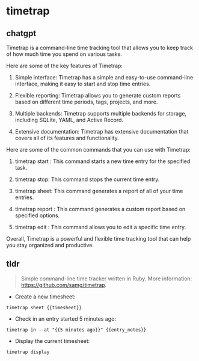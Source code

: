 # timetrap 
## chatgpt 
Timetrap is a command-line time tracking tool that allows you to keep track of how much time you spend on various tasks.

Here are some of the key features of Timetrap:

1. Simple interface: Timetrap has a simple and easy-to-use command-line interface, making it easy to start and stop time entries.

2. Flexible reporting: Timetrap allows you to generate custom reports based on different time periods, tags, projects, and more.

3. Multiple backends: Timetrap supports multiple backends for storage, including SQLite, YAML, and Active Record.

4. Extensive documentation: Timetrap has extensive documentation that covers all of its features and functionality.

Here are some of the common commands that you can use with Timetrap:

1. timetrap start <task name>: This command starts a new time entry for the specified task.

2. timetrap stop: This command stops the current time entry.

3. timetrap sheet: This command generates a report of all of your time entries.

4. timetrap report <options>: This command generates a custom report based on specified options.

5. timetrap edit <entry id>: This command allows you to edit a specific time entry.

Overall, Timetrap is a powerful and flexible time tracking tool that can help you stay organized and productive. 

## tldr 
 
> Simple command-line time tracker written in Ruby.
> More information: <https://github.com/samg/timetrap>.

- Create a new timesheet:

`timetrap sheet {{timesheet}}`

- Check in an entry started 5 minutes ago:

`timetrap in --at "{{5 minutes ago}}" {{entry_notes}}`

- Display the current timesheet:

`timetrap display`
